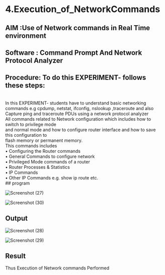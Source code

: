 # 4.Execution_of_NetworkCommands
## AIM :Use of Network commands in Real Time environment
## Software : Command Prompt And Network Protocol Analyzer
## Procedure: To do this EXPERIMENT- follows these steps:
<BR>
In this EXPERIMENT- students have to understand basic networking commands e.g cpdump, netstat, ifconfig, nslookup ,traceroute and also Capture ping and traceroute PDUs using a network protocol analyzer 
<BR>
All commands related to Network configuration which includes how to switch to privilege mode
<BR>
and normal mode and how to configure router interface and how to save this configuration to
<BR>
flash memory or permanent memory.
<BR>
This commands includes
<BR>
• Configuring the Router commands
<BR>
• General Commands to configure network
<BR>
• Privileged Mode commands of a router 
<BR>
• Router Processes & Statistics
<BR>
• IP Commands
<BR>
• Other IP Commands e.g. show ip route etc.
<BR>
## program


![Screenshot (27)](https://github.com/user-attachments/assets/f5b4b373-f6cb-49e7-b979-81917a80995a)



![Screenshot (30)](https://github.com/user-attachments/assets/f7fe438c-53b3-47d1-8cbb-971812042736)

## Output

![Screenshot (28)](https://github.com/user-attachments/assets/4ce7e19e-bc5c-4f8e-a30a-289bc22ad838)


![Screenshot (29)](https://github.com/user-attachments/assets/e1d4ec4f-def9-492a-9e85-1b8ce874b089)

## Result
Thus Execution of Network commands Performed 
